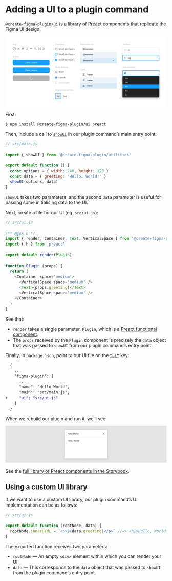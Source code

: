 # Adding a UI to a plugin command

`@create-figma-plugin/ui` is a library of [Preact](https://preactjs.com/) components that replicate the Figma UI design:

[![UI components from `@create-figma-plugin/ui`: Icon, Button, Checkbox, Radio Buttons, Segmented Control, Selectable List, Layer, Textbox, Autocomplete](/media/ui-figma-components.png)](https://yuanqing.github.io/create-figma-plugin/)

First:

```
$ npm install @create-figma-plugin/ui preact
```

Then, include a call to [`showUI`](/docs/utility-functions.md#showuioptions--data) in our plugin command’s main entry point:

```js
// src/main.js

import { showUI } from '@create-figma-plugin/utilities'

export default function () {
  const options = { width: 240, height: 120 }
  const data = { greeting: 'Hello, World!' }
  showUI(options, data)
}
```

`showUI` takes two parameters, and the second `data` parameter is useful for passing some initialising data to the UI.

Next, create a file for our UI (eg. `src/ui.js`):

```js
// src/ui.js

/** @jsx h */
import { render, Container, Text, VerticalSpace } from '@create-figma-plugin/ui'
import { h } from 'preact'

export default render(Plugin)

function Plugin (props) {
  return (
    <Container space='medium'>
      <VerticalSpace space='medium' />
      <Text>{props.greeting}</Text>
      <VerticalSpace space='medium' />
    </Container>
  )
}
```

See that:

- `render` takes a single parameter, `Plugin`, which is a [Preact functional component](https://preactjs.com/guide/v10/components#functional-components).
- The `props` received by the `Plugin` component is precisely the `data` object that was passed to `showUI` from our plugin command’s entry point.

Finally, in `package.json`, point to our UI file on the [**`"ui"`**](/docs/configuration.md#ui) key:

```diff
  {
    ...
    "figma-plugin": {
      ...
      "name": "Hello World",
      "main": "src/main.js",
+     "ui": "src/ui.js"
    }
  }
```

When we rebuild our plugin and run it, we’ll see:

![Figma plugin UI modal containing a “Hello, World” message in the Figma UI style](/media/ui-hello-world-figma.png)

See the [full library of Preact components in the Storybook](https://yuanqing.github.io/create-figma-plugin/).

## Using a custom UI library

If we want to use a custom UI library, our plugin command’s UI implementation can be as follows:

```js
// src/ui.js

export default function (rootNode, data) {
  rootNode.innerHTML = `<p>${data.greeting}</p>` //=> <h1>Hello, World!</h1>
}
```

The exported function receives two parameters:
- `rootNode` — An empty `<div>` element within which you can render your UI.
- `data` — This corresponds to the `data` object that was passed to `showUI` from the plugin command’s entry point.
